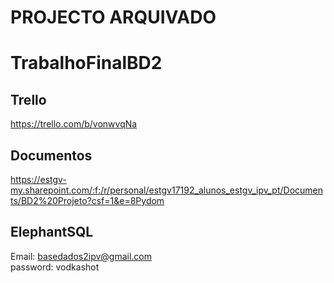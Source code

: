 # PROJECTO ARQUIVADO
# TrabalhoFinalBD2
## Trello
https://trello.com/b/vonwvqNa
## Documentos
https://estgv-my.sharepoint.com/:f:/r/personal/estgv17192_alunos_estgv_ipv_pt/Documents/BD2%20Projeto?csf=1&e=8Pydom
## ElephantSQL
Email: basedados2ipv@gmail.com<br>
password: vodkashot


